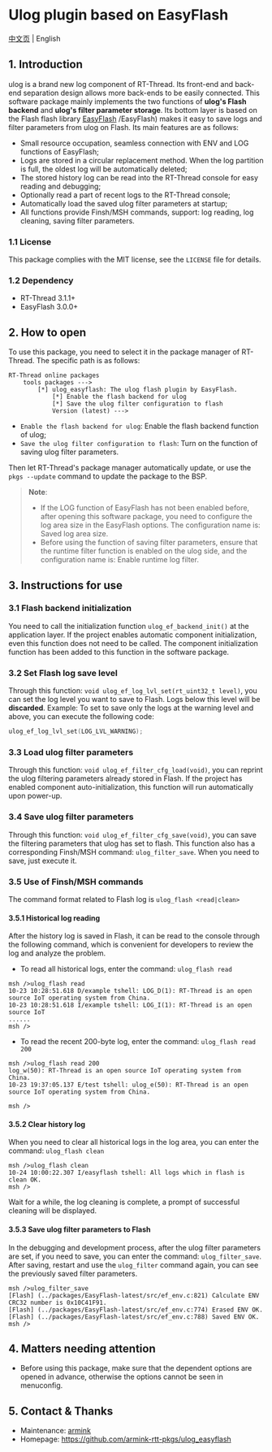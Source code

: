 # Ulog plugin based on EasyFlash

[中文页](README_ZH.md) | English

## 1. Introduction

ulog is a brand new log component of RT-Thread. Its front-end and back-end separation design allows more back-ends to be easily connected. This software package mainly implements the two functions of **ulog's Flash backend** and **ulog's filter parameter storage**. Its bottom layer is based on the Flash flash library [EasyFlash](https://github.com/armink) /EasyFlash) makes it easy to save logs and filter parameters from ulog on Flash. Its main features are as follows:

- Small resource occupation, seamless connection with ENV and LOG functions of EasyFlash;
- Logs are stored in a circular replacement method. When the log partition is full, the oldest log will be automatically deleted;
- The stored history log can be read into the RT-Thread console for easy reading and debugging;
- Optionally read a part of recent logs to the RT-Thread console;
- Automatically load the saved ulog filter parameters at startup;
- All functions provide Finsh/MSH commands, support: log reading, log cleaning, saving filter parameters.

### 1.1 License

This package complies with the MIT license, see the `LICENSE` file for details.

### 1.2 Dependency

- RT-Thread 3.1.1+
- EasyFlash 3.0.0+

## 2. How to open

To use this package, you need to select it in the package manager of RT-Thread. The specific path is as follows:

```
RT-Thread online packages
    tools packages --->
        [*] ulog_easyflash: The ulog flash plugin by EasyFlash.
            [*] Enable the flash backend for ulog
            [*] Save the ulog filter configuration to flash
            Version (latest) --->
```

- `Enable the flash backend for ulog`: Enable the flash backend function of ulog;
- `Save the ulog filter configuration to flash`: Turn on the function of saving ulog filter parameters.

Then let RT-Thread's package manager automatically update, or use the `pkgs --update` command to update the package to the BSP.

> **Note**:
>
>- If the LOG function of EasyFlash has not been enabled before, after opening this software package, you need to configure the log area size in the EasyFlash options. The configuration name is: Saved log area size.
>- Before using the function of saving filter parameters, ensure that the runtime filter function is enabled on the ulog side, and the configuration name is: Enable runtime log filter.

## 3. Instructions for use

### 3.1 Flash backend initialization

You need to call the initialization function `ulog_ef_backend_init()` at the application layer. If the project enables automatic component initialization, even this function does not need to be called. The component initialization function has been added to this function in the software package.

### 3.2 Set Flash log save level

Through this function: `void ulog_ef_log_lvl_set(rt_uint32_t level)`, you can set the log level you want to save to Flash. Logs below this level will be **discarded**. Example: To set to save only the logs at the warning level and above, you can execute the following code:

```c
ulog_ef_log_lvl_set(LOG_LVL_WARNING);
```

### 3.3 Load ulog filter parameters

Through this function: `void ulog_ef_filter_cfg_load(void)`, you can reprint the ulog filtering parameters already stored in Flash. If the project has enabled component auto-initialization, this function will run automatically upon power-up.

### 3.4 Save ulog filter parameters

Through this function: `void ulog_ef_filter_cfg_save(void)`, you can save the filtering parameters that ulog has set to flash. This function also has a corresponding Finsh/MSH command: `ulog_filter_save`. When you need to save, just execute it.

### 3.5 Use of Finsh/MSH commands

The command format related to Flash log is `ulog_flash <read|clean>`

#### 3.5.1 Historical log reading

After the history log is saved in Flash, it can be read to the console through the following command, which is convenient for developers to review the log and analyze the problem.

- To read all historical logs, enter the command: `ulog_flash read`

```shell
msh />ulog_flash read
10-23 10:28:51.618 D/example tshell: LOG_D(1): RT-Thread is an open source IoT operating system from China.
10-23 10:28:51.618 I/example tshell: LOG_I(1): RT-Thread is an open source IoT
......
msh />
```

- To read the recent 200-byte log, enter the command: `ulog_flash read 200`

```shell
msh />ulog_flash read 200
log_w(50): RT-Thread is an open source IoT operating system from China.
10-23 19:37:05.137 E/test tshell: ulog_e(50): RT-Thread is an open source IoT operating system from China.

msh />
```

#### 3.5.2 Clear history log

When you need to clear all historical logs in the log area, you can enter the command: `ulog_flash clean`

```shell
msh />ulog_flash clean
10-24 10:00:22.307 I/easyflash tshell: All logs which in flash is clean OK.
msh />
```

Wait for a while, the log cleaning is complete, a prompt of successful cleaning will be displayed.

#### 3.5.3 Save ulog filter parameters to Flash

In the debugging and development process, after the ulog filter parameters are set, if you need to save, you can enter the command: `ulog_filter_save`. After saving, restart and use the `ulog_filter` command again, you can see the previously saved filter parameters.

```shell
msh />ulog_filter_save
[Flash] (../packages/EasyFlash-latest/src/ef_env.c:821) Calculate ENV CRC32 number is 0x10C41F91.
[Flash] (../packages/EasyFlash-latest/src/ef_env.c:774) Erased ENV OK.
[Flash] (../packages/EasyFlash-latest/src/ef_env.c:788) Saved ENV OK.
msh />
```

## 4. Matters needing attention

- Before using this package, make sure that the dependent options are opened in advance, otherwise the options cannot be seen in menuconfig.

## 5. Contact & Thanks

* Maintenance: [armink](https://github.com/armink)
* Homepage: https://github.com/armink-rtt-pkgs/ulog_easyflash
